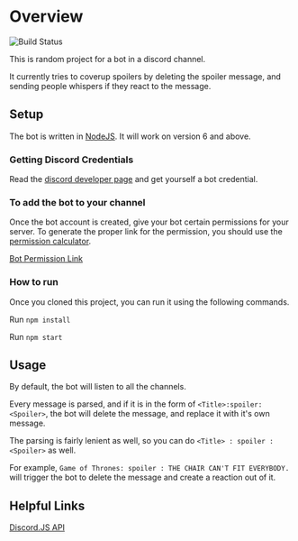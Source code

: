 # Overview

![Build Status](https://travis-ci.org/fartbagxp/discordbot.svg?branch=master)

This is random project for a bot in a discord channel.

It currently tries to coverup spoilers by deleting the spoiler message, and sending people whispers if they react to the message.

## Setup

The bot is written in [NodeJS](https://nodejs.org/en/). It will work on version 6 and above.

### Getting Discord Credentials

Read the [discord developer page](https://discordapp.com/developers/docs/intro) and get yourself a bot credential.

### To add the bot to your channel

Once the bot account is created, give your bot certain permissions for your server.
To generate the proper link for the permission, you should use the [permission calculator](https://discordapi.com/permissions.html).

[Bot Permission Link](https://discordapp.com/oauth2/authorize?&client_id=<client_id>&scope=bot&permissions=37092416)

### How to run

Once you cloned this project, you can run it using the following commands.

Run `npm install`

Run `npm start`

## Usage

By default, the bot will listen to all the channels.

Every message is parsed, and if it is in the form of `<Title>:spoiler:<Spoiler>`, the bot will delete the message, and replace it with it's own message.

The parsing is fairly lenient as well, so you can do `<Title> : spoiler :<Spoiler>` as well.

For example, `Game of Thrones: spoiler : THE CHAIR CAN'T FIT EVERYBODY.` will trigger the bot to delete the message and create a reaction out of it.

## Helpful Links

[Discord.JS API](https://discord.js.org/#/docs/main/stable/general/welcome)
